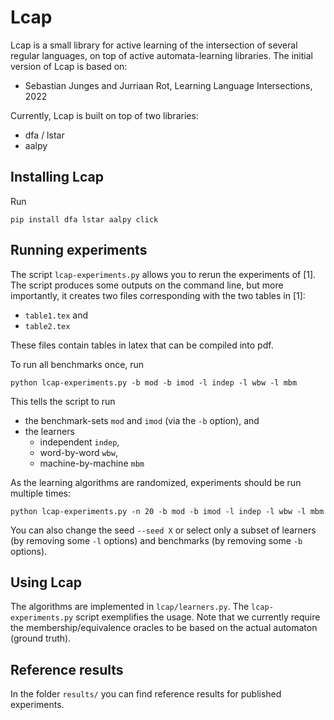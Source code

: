 # Lcap

Lcap is a small library for active learning of the intersection of several regular languages, on top of active automata-learning libraries.
The initial version of Lcap is based on:

- Sebastian Junges and Jurriaan Rot, Learning Language Intersections, 2022

Currently, Lcap is built on top of two libraries:

- dfa / lstar
- aalpy

## Installing Lcap

Run 

```pip install dfa lstar aalpy click```


## Running experiments

The script ```lcap-experiments.py``` allows you to rerun the experiments of [1].
The script produces some outputs on the command line, but more importantly, it creates two files  corresponding with the two tables in [1]:
- ```table1.tex``` and 
- ```table2.tex```

These files contain tables in latex that can be compiled into pdf.


To run all benchmarks once, run 
```
python lcap-experiments.py -b mod -b imod -l indep -l wbw -l mbm
```
This tells the script to run 
- the benchmark-sets `mod` and `imod` (via the `-b` option), and
- the learners 
  + independent `indep`,
  + word-by-word `wbw`, 
  + machine-by-machine `mbm`

As the learning algorithms are randomized, experiments should be run multiple times:
```
python lcap-experiments.py -n 20 -b mod -b imod -l indep -l wbw -l mbm
```

You can also change the seed `--seed X` or select only a subset of learners (by removing some `-l` options) and benchmarks (by removing some `-b` options).

## Using Lcap

The algorithms are implemented in `lcap/learners.py`. The `lcap-experiments.py` script exemplifies the usage. Note that we currently require the membership/equivalence oracles to be based on the actual automaton (ground truth).

## Reference results

In the folder `results/` you can find reference results for published experiments.


